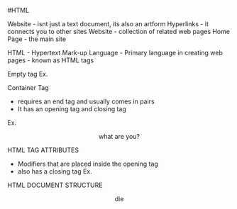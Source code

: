 #HTML

Website - isnt just a text document, its also an artform
Hyperlinks - it connects you to other sites
Website - collection of related web pages
Home Page - the main site

HTML - Hypertext Mark-up Language
      - Primary language in creating web pages
      - known as HTML tags

Empty tag
Ex.    <br>

Container Tag
- requires an end tag and usually comes in pairs
- It has an opening tag and closing tag

Ex.   <center><p>what are you?</p></center>

HTML TAG ATTRIBUTES
- Modifiers that are placed inside the opening tag
- also has a closing tag
Ex. <p align = "center">

HTML DOCUMENT STRUCTURE
<html>
<head>
<title>INSERT TITLE</title>
</head>

<body>
<center> die </center>

</body>
</html>


